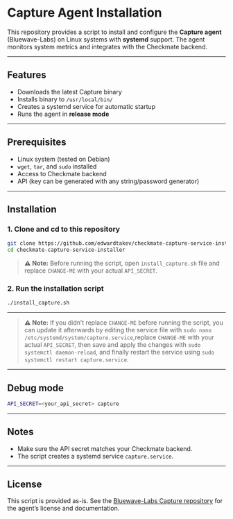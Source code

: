 # Capture Agent Installation

This repository provides a script to install and configure the **Capture agent** (Bluewave-Labs) on Linux systems with **systemd** support. The agent monitors system metrics and integrates with the Checkmate backend.

---
## Features

* Downloads the latest Capture binary
* Installs binary to `/usr/local/bin/`
* Creates a systemd service for automatic startup
* Runs the agent in **release mode**

---
## Prerequisites

* Linux system (tested on Debian)
* `wget`, `tar`, and `sudo` installed
* Access to Checkmate backend
* API (key can be generated with any string/password generator)

---
## Installation

### 1. Clone and cd to this repository

```bash
git clone https://github.com/edwardtakev/checkmate-capture-service-installer.git
cd checkmate-capture-service-installer
```

> **⚠ Note:** Before running the script, open `install_capture.sh` file and replace `CHANGE-ME` with your actual `API_SECRET`.

### 2. Run the installation script

```bash
./install_capture.sh
```
---
> **⚠ Note:** If you didn’t replace `CHANGE-ME` before running the script, you can update it afterwards by editing the service file with `sudo nano /etc/systemd/system/capture.service`,replace `CHANGE-ME` with your actual `API_SECRET`, then save and apply the changes with `sudo systemctl daemon-reload`, and finally restart the service using `sudo systemctl restart capture.service`.

---
## Debug mode

```bash
API_SECRET=<your_api_secret> capture
```

---
## Notes

* Make sure the API secret matches your Checkmate backend.
* The script creates a systemd service `capture.service`.

---
## License

This script is provided as-is. See the [Bluewave-Labs Capture repository](https://github.com/bluewave-labs/capture) for the agent’s license and documentation.
